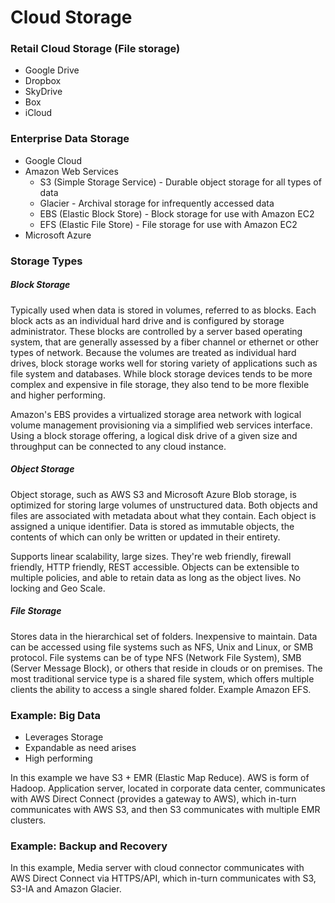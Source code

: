 # Cloud Storage

### Retail Cloud Storage \(File storage\)

* Google Drive
* Dropbox
* SkyDrive
* Box
* iCloud

### Enterprise Data Storage

* Google Cloud
* Amazon Web Services
  * S3 \(Simple Storage Service\) - Durable object storage for all types of data
  * Glacier - Archival storage for infrequently accessed data
  * EBS \(Elastic Block Store\) - Block storage for use with Amazon EC2
  * EFS \(Elastic File Store\) - File storage for use with Amazon EC2
* Microsoft Azure

### Storage Types

##### Block Storage

Typically used when data is stored in volumes, referred to as blocks. Each block acts as an individual hard drive and is configured by storage administrator. These blocks are controlled by a server based operating system, that are generally assessed by a fiber channel or ethernet or other types of network. Because the volumes are treated as individual hard drives, block storage works well for storing variety of applications such as file system and databases. While block storage devices tends to be more complex and expensive in file storage, they also tend to be more flexible and higher performing.

Amazon's EBS provides a virtualized storage area network with logical volume management provisioning via a simplified web services interface. Using a block storage offering, a logical disk drive of a given size and throughput can be connected to any cloud instance.

##### Object Storage

Object storage, such as AWS S3 and Microsoft Azure Blob storage, is optimized for storing large volumes of unstructured data. Both objects and files are associated with metadata about what they contain. Each object is assigned a unique identifier. Data is stored as immutable objects, the contents of which can only be written or updated in their entirety.

Supports linear scalability, large sizes. They're web friendly, firewall friendly, HTTP friendly, REST accessible. Objects can be extensible to multiple policies, and able to retain data as long as the object lives. No locking and Geo Scale.

##### File Storage

Stores data in the hierarchical set of folders. Inexpensive to maintain. Data can be accessed using file systems such as NFS, Unix and Linux, or SMB protocol. File systems can be of type NFS \(Network File System\), SMB \(Server Message Block\), or others that reside in clouds or on premises. The most traditional service type is a shared file system, which offers multiple clients the ability to access a single shared folder. Example Amazon EFS.

### Example: Big Data

* Leverages Storage
* Expandable as need arises
* High performing

In this example we have S3 + EMR \(Elastic Map Reduce\). AWS is form of Hadoop. Application server, located in corporate data center, communicates with AWS Direct Connect \(provides a gateway to AWS\), which in-turn communicates with AWS S3, and then S3 communicates with multiple EMR clusters.

### Example: Backup and Recovery

In this example, Media server with cloud connector communicates with AWS Direct Connect via HTTPS/API, which in-turn communicates with S3, S3-IA and Amazon Glacier.

